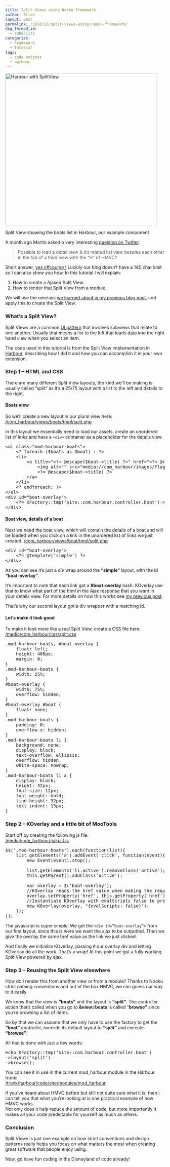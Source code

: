```yaml
---
title: Split Views using Nooku Framework
author: Stian
layout: post
permalink: /2010/12/split-views-using-nooku-framework/
dsq_thread_id:
  - 198831172
categories:
  - Framework
  - Tutorial
tags:
  - code snippet
  - harbour
---
```

<div class="wp-caption alignnone" style="width: 490px">
  <a title="Harbour with SplitView by Nooku, on Flickr" href="http://www.flickr.com/photos/nooku/5285180568/"><img src="http://farm6.static.flickr.com/5124/5285180568_5c74163287.jpg" alt="Harbour with SplitView" width="480" /></a><p class="wp-caption-text">
    Split View showing the boats list in Harbour, our example component
  </p>
</div>

A month ago Martin asked a very interesting [question on Twitter][1].

> Possible to load a detail view & it&#8217;s related list view besides each other in the tab of a third view with the &#8220;H&#8221; of HMVC?

Short answer, [yes offcourse !][2] Luckily our blog doesn’t have a 140 char limit so I can also show you how. In this tutorial I will explain:

1.  How to create a Ajaxed Split View.
2.  How to render that Split View from a module.

We will use the overlays [we learned about in my previous blog post][3], and apply this to create the Split View.  
<!--more-->

### What’s a Split View?

Split Views are a common [UI pattern][4] that involves subviews that relate to one another. Usually that means a list to the left that loads data into the right hand view when you select an item.

The code used in this tutorial is from the Split View implementation in [Harbour][5], describing how I did it and how you can accomplish it in your own extension.

### Step 1 &#8211; HTML and CSS

There are many different Split View layouts, the kind we’ll be making is usually called “split” as it’s a 25/75 layout with a list to the left and details to the right.

#### Boats view

So we’ll create a new layout in our plural view here:  
[/com_harbour/views/boats/tmpl/split.php][6]

In this layout we essentially need to load our assets, create an unordered list of links and have a `<div>` container as a placeholder for the details view.

<pre name="code" class="php:nocontrols">&lt;ul class="mod-harbour-boats"&gt;
	&lt;? foreach ($boats as $boat) : ?&gt;
	&lt;li&gt;
		&lt;a title="&lt;?= @escape($boat-&gt;title) ?&gt;" href="&lt;?= @route('view=boat&layout=split&slug='.@escape($boat-&gt;slug)); ?&gt;#boat-overlay"&gt;
			&lt;img alt="" src="media://com_harbour/images/flags/&lt;?= @escape($boat-&gt;flag);?&gt;" /&gt;
			&lt;?= @escape($boat-&gt;title) ?&gt;
		&lt;/a&gt;
	&lt;/li&gt;
	&lt;? endforeach; ?&gt;
&lt;/ul&gt;
&lt;div id="boat-overlay"&gt;
	&lt;?= KFactory::tmp('site::com.harbour.controller.boat')-&gt;read() ?&gt;
&lt;/div&gt;</pre>

#### Boat view, details of a boat

Next we need the boat view, which will contain the details of a boat and will be loaded when you click on a link in the unordered list of links we just created. [/com_harbour/views/boat/tmpl/split.php][7]

<pre name="code" class="php:nocontrols">&lt;div id="boat-overlay"&gt;
	&lt;?= @template('simple') ?&gt;
&lt;/div&gt;</pre>

As you can see it’s just a div wrap around the **“simple”** layout, with the id **“boat-overlay”**.

It’s important to note that each link got a **#boat-overlay** hash. KOverlay use that to know what part of the html in the Ajax response that you want in your details view. For more details on how this works see [my previous post][3]. 

That’s why our second layout got a div wrapper with a matching id.

#### Let&#8217;s make it look good

To make it look more like a real Split View, create a CSS file here:  
[/media/com_harbour/css/split.css][8]

<pre name="code" class="css:nocontrols">.mod-harbour-boats, #boat-overlay {
	float: left;
	height: 400px;
	margin: 0;
}
.mod-harbour-boats {
	width: 25%;
}
#boat-overlay {
	width: 75%;
	overflow: hidden;
}
#boat-overlay #boat {
	float: none;
}
.mod-harbour-boats {
	padding: 0;
	overflow-x: hidden;
}
.mod-harbour-boats li {
	background: none;
	display: block;
	text-overflow: ellipsis;
	overflow: hidden;
	white-space: nowrap;
}
.mod-harbour-boats li a {
	display: block;
	height: 32px;
	font-size: 12px;
	font-weight: bold;
	line-height: 32px;
	text-indent: 15px;
}
</pre>

### Step 2 &#8211; KOverlay and a little bit of MooTools

Start off by creating the following js file:  
[ /media/com_harbour/js/split.js][9]

<pre name="code" class="js:nocontrols">$$('.mod-harbour-boats').each(function(list){
	list.getElements('a').addEvent('click', function(event){
		new Event(event).stop();

		list.getElements('li.active').removeClass('active');
		this.getParent().addClass('active');

		var overlay = $('boat-overlay');
		//KOverlay reads the href value when making the request
		overlay.setProperty('href', this.getProperty('href'));
		//Instantiate KOverlay with evalScripts false to prevent duplicated events
		new KOverlay(overlay, "{evalScripts: false}");
	});
});</pre>

The javascript is super simple. We get the `<div id=”boat-overlay”>` from our first layout, since this is were we want the ajax to be outputted. Then we give the overlay the same href value as the link we just clicked.

<div id="”boat-overlay”">
  <p>
    And finally we initialize KOverlay, passing it our overlay div and letting KOverlay do all the work. That’s a wrap! At this point we got a fully working Split View powered by ajax.
  </p>
  
  <h3>
    Step 3 &#8211; Reusing the Split View elsewhere
  </h3>
  
  <p>
    How do I render this from another view or from a module? Thanks to Nooku strict naming conventions and out of the box HMVC, we can guess our way to it easily.
  </p>
  
  <p>
    We know that the view is <strong>“boats”</strong> and the layout is <strong>“split”</strong>. The controller action that’s called when you go to <strong>&view=boats</strong> is called “<strong>browse”</strong> since you’re browsing a list of items.
  </p>
  
  <p>
    So by that we can assume that we only have to use the factory to get the <strong>“boat”</strong> controller, override its default layout to <strong>“split”</strong> and execute <strong>“browse”</strong>.
  </p>
  
  <p>
    All that is done with just a few words:
  </p>
  
  <pre name="code" class="php:nocontrols">echo KFactory::tmp('site::com.harbour.controller.boat')
-&gt;layout('split')
-&gt;browse();</pre>
  
  <p>
    You can see it in use in the current mod_harbour module in the Harbour trunk:<br /> <a href="http://www.assembla.com/code/nooku-examples/subversion/nodes/trunk/harbour/code/site/modules/mod_harbour">/trunk/harbour/code/site/modules/mod_harbour</a>
  </p>
  
  <p>
    If you’ve heard about HMVC before but still not quite sure what it is, then I can tell you that what you’re looking at is one practical example of how HMVC works.<br /> Not only does it help reduce the amount of code, but more importantly it makes all your code predictable for yourself as much as others.
  </p>
  
  <h3>
    Conclusion
  </h3>
  
  <p>
    Split Views is just one example on how strict conventions and design patterns really helps you focus on what matters the most when creating great software that people enjoy using.
  </p>
  
  <p>
    Now, go have fun coding in the Disneyland of code already!
  </p>
</div>

 [1]: http://twitter.com/#!/mblodau/status/6990026000826368
 [2]: http://twitter.com/#!/nooku/status/7011271765397504
 [3]: http://blog.nooku.org/2010/12/ajax-widgets-with-nooku-framework/
 [4]: http://developer.apple.com/library/safari/documentation/UserExperience/Conceptual/MobileHIG/UIElementGuidelines/UIElementGuidelines.html#//apple_ref/doc/uid/TP40006556-CH13-SW51
 [5]: http://www.assembla.com/wiki/show/nooku-examples/com_harbour
 [6]: https://nooku.assembla.com/code/nooku-examples/subversion/nodes/trunk/harbour/code/site/components/com_harbour/views/boats/tmpl/split.php
 [7]: https://nooku.assembla.com/code/nooku-examples/subversion/nodes/trunk/harbour/code/site/components/com_harbour/views/boat/tmpl/split.php
 [8]: https://nooku.assembla.com/code/nooku-examples/subversion/nodes/trunk/harbour/code/media/com_harbour/css/split.css
 [9]: https://nooku.assembla.com/code/nooku-examples/subversion/nodes/trunk/harbour/code/media/com_harbour/js/split.js